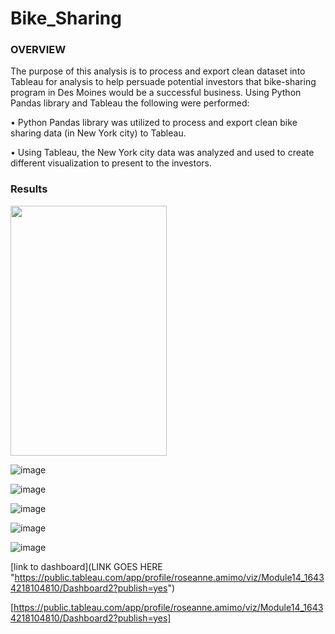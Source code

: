 # Bike_Sharing

### OVERVIEW

The purpose of this analysis is to process and export clean dataset into Tableau for analysis to help persuade potential investors that bike-sharing program in Des Moines would be a successful business. Using Python Pandas library and Tableau the following were performed:

•	Python Pandas library was utilized to process and export clean bike sharing data (in New York city) to Tableau.

•	Using Tableau, the New York city data was analyzed and used to create different visualization to present to the investors.


### Results

<img src="https://user-images.githubusercontent.com/89875689/151663430-2ba9c30b-0fdc-4440-a90e-b967778a023c.png" width="250" height="400" />
          

![image](https://user-images.githubusercontent.com/89875689/151663430-2ba9c30b-0fdc-4440-a90e-b967778a023c.png)


![image](https://user-images.githubusercontent.com/89875689/151663450-57c6f469-ba48-4392-a8c7-83ff726d4c74.png)


![image](https://user-images.githubusercontent.com/89875689/151663492-09ebec51-84d8-4354-b6db-c2b38f3b2e7d.png)


![image](https://user-images.githubusercontent.com/89875689/151663513-e4c7ca2a-b025-4b28-b0c5-5ff3e172288d.png)


![image](https://user-images.githubusercontent.com/89875689/151663523-0b8c5436-cef6-4ae5-a60b-ae71e9042c59.png)




















[link to dashboard](LINK GOES HERE "https://public.tableau.com/app/profile/roseanne.amimo/viz/Module14_16434218104810/Dashboard2?publish=yes")


[https://public.tableau.com/app/profile/roseanne.amimo/viz/Module14_16434218104810/Dashboard2?publish=yes]
